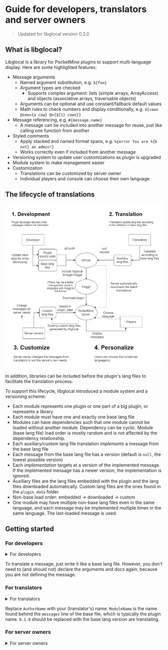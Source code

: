 Guide for developers, translators and server owners
===
> Updated for libglocal version 0.3.0

## What is libglocal?
Libglocal is a library for PocketMine plugins to support multi-language display. Here are some highlighted features:
- Message arguments
	- Named argument substitution, e.g. `${foo}`
	- Argument types are checked
		- Supports complex argument: lists (simple arrays, ArrayAccess) and objects (associative arrays, traversable objects)
	- Arguments can be optional and use constant/fallback default values
	- Math rules to check numbers and display conditionally, e.g. `${cows @one={a cow} @={${1} cows}}`
- Message referencing, e.g. `#{message.name}`
	- A message can be included into another message for reuse, just like calling one function from another
- Styled comments
	- Apply stacked and named format spans, e.g. `%{error You are %{b not} an admin!}`
	- Works correctly even if included from another message
- Versioning system to update user customizations as plugin is upgraded
- Module system to make management easier
- Customization
	- Translations can be customized by server owner
	- Individual players and console can choose their own language

## The lifecycle of translations
![libglocal-flow.png](libglocal-flow.png)

In addition, libraries can be included before the plugin's lang files to facilitate the translation process.

To support this lifecycle, libglocal introduced a module system and a versioning scheme:
- Each module represents one plugin or one part of a big plugin, or represents a library
- Each module must have one and exactly one base lang file
- Modules can have dependencies such that one module cannot be loaded without another module. Dependency can be cyclic. Module (base lang file) load order is mostly random and is not affected by the dependency relationship.
- Each auxiliary/custom lang file translation *implements* a message from the base lang file
- Each message from the base lang file has a version (default is `null`, the lowest possible version)
- Each *implementation* targets at a version of the implemented message. If the implemented message has a newer version, the implementation is ignored.
- Auxiliary files are the lang files embedded with the plugin and the lang files downloaded automatically. Custom lang files are the ones found in the `plugin_data` folder.
- Non-base load order: embedded -> downloaded -> custom
- One module may have multiple non-base lang files even in the same language, and each message may be implemented multiple times in the same language. The last-loaded message is used.

## Getting started

### For developers
<details><summary>For developers</summary>

To use libglocal, just add this line to `onEnable()`: `$this->lang = Libglocal::init($this);` with the use statement `use SOFe\Libglocal\Libglocal`.

When you send a message, replace the message with `$this->lang->t($sender, "message.id", $args)`, where `$sender` is the recipient and `"message.id"` is the ID of the message to be translated. `$args` is an optional array that contains the parameters.

Then create the folder `lang` under `resources`, and create a file `en_US.lang` inside. (You can change `en_US` to another base language you like, but `en_US` is recommended for _base_ language, because that's usually the language most translators understand)

Then copy this into `en_US.lang`:

<details><summary>Template base lang file</summary>

```libglocal
base lang en_US = English (US)
author= AuthorName
version 0.1.0

module PluginName
my-first-message= Hello world!
```
</details>

Try calling `$player->sendMessage($this->lang->t($player, "PluginName.my-first-message"));` from your plugin. It should send "Hello world!" to the player.

Remember to replace `PluginName`, `AuthorName` with the plugin's name and author. `0.1.0` is the version for the base file, but it should resemble the plugin version, because it should be bumped every time messages in the plugin are changed publicly.
</details>

To translate a message, just write it like a base lang file. However, you don't need to (and should not) declare the arguments and docs again, because you are not defining the message.

### For translators
<details><summary>For translators</summary>

First, find the language code of the language you want to translate into. It should match the Minecraft client language codes. [Minecraft Wiki](https://minecraft.gamepedia.com/Language) has a table for this. In this part, I assume your language code is `zh_TW`.

Under the lang folder, create a file like this:

```libglocal
lang zh_TW = 繁體中文
author= AuthorName

module ModuleName
```
</details>

Replace `AuthorName` with your (translator's) name. `ModuleName` is the name found behind the `messages` line of the base file, which is typically the plugin name. `0.1.0` should be replaced with the base lang version are translating.

### For server owners
<details><summary>For server owners</summary>

After downloading the plugin that uses libglocal, restart the server. Libglocal will generate the template lang files under the plugin's data folder. You may find one or multiple `.lang` files. Open them with [Notepad++](https://notepad-plus-plus.org) or any plain text editor you like. If you want to edit a message, delete the `//` at the start of the line you changed and the surrounding lines separated by empty lines.

For example, if the generated template is like this:

<details><summary>Original template</summary>

```libglocal
lang en_US = English (US)
version 0.5.0

module ExamplePlugin

//lorem.ipsum = Dolor sit amet, consectetur adipiscing elit.
//  ~1.0

//lorem.sed = Do eiusmod tempor incididunt ut labore et dolore magna aliqua.

//lorem.ut = enim ad minim veniam, quis nostrud exercitation ullamco laboris.
//  ~1.0

//nisi.in = Voluptate velit esse cillum dolore eu fugiat nulla pariatur.
//  | Excepteur sint non proident, sunt in culpa qui officia deserunt mollit anim id est laborum.
//  ~1.0

//nisi.ut = Aliquip ex ea commodo consequat. Duis aute irure dolor in reprehenderit.
//  ~1.0
```
</details>

To change `Excepteur sint` to `Occaecat cupidatat`, this section becomes like this:

<details><summary>Edited file</summary>

```libglocal
lang en_US = English (US)
version 0.5.0

module ExamplePlugin

//lorem.ipsum = Dolor sit amet, consectetur adipiscing elit.
//  ~1.0

//lorem.sed = Do eiusmod tempor incididunt ut labore et dolore magna aliqua.

//lorem.ut = enim ad minim veniam, quis nostrud exercitation ullamco laboris.
//  ~1.0

nisi.in = Voluptate velit esse cillum dolore eu fugiat nulla pariatur.
  | Occaecat cupidatat non proident, sunt in culpa qui officia deserunt mollit anim id est laborum.
  ~1.0

//nisi.ut = Aliquip ex ea commodo consequat. Duis aute irure dolor in reprehenderit.
//  ~1.0
```
</details>

## Basics

### Libglocal file format
#### Lexing rules
<details>
<summary>Technical details</summary>

The generic rules for libglocal file syntax:
- **EMPTY**: If the line only consists of spaces and tabs (_whitespace characters_), the line is called an "empty line".
- **COMMENT**: If the line starts with `//` (excluding leading spaces), it is a comment line
- **INDENT**: The leading _whitespace characters_ of the line are called the _indent_. They control the line groupings.
- **INDENT_CHILD**: If the _indent_ of a line starts with that of the previous line and is longer, the line is a _child_ of the previous line.
- **INDENT_SIBLING**: If two lines have the same _indent_ and all lines between them (if any) are _descendents_ (_children_ or recursive _children_) of the first line, the two lines are _siblings_.
- **INDENT_ERROR**: If a line is not the first line and cannot be identified as a _child_ of the previous line or as the _sibling_ of any lines before it, it has an indentation error.
- **IDENTIFIER**: An _identifier_ is a consecutive string containing only one or more latin alphabets `A-Z` `a-z`, digits `0-9`, hyphens `-`, underscores `_` and dots `.`.
- **IDENTIFIER_LIST**: A line consists of one or multiple _identifiers_, separated by _whitespace characters_.
- **IDENTIFIER_SYMBOL**: `$` and `~` are parsed as an _identifier_ only if placed at the start of a line. They can be followed by normal _identifiers_ without _whitespace characters_ in between.
- **IDENTIFIER_FLAG**: An _identifier_ (except the last one) can be followed by a `:` character, which means the _identifier_ is a _flag_ on the _identifier_ following it. There must be no _whitespace characters_ around the colon. There may be multiple _flags_ on the same _identifier_.
- **IDENTIFIER_DELIM**: The last _identifier_ can be followed by a `=` character. The part behind the `=`, separated by zero or more _whitespace characters_, is a _literal_.
- **LITERAL_SYMBOL**: `*` functions the same way to the lexer as a `=` if placed at the start of a line, so it can be followed by a _literal_ after zero or more _whitespace characters_.
- **LITERAL**: A _literal_ consists of zero or multiple of the following components:
  - Simple static components: *LITERAL_SIMPLE*, *LITERAL_ESCAPE*, *LITERAL_CONT*
  - Complex static components: *LITERAL_SPAN*
  - Complex dynamic components: *LITERAL_REF*
- **LITERAL_SIMPLE**: A **LITERAL_SIMPLE** component consists of one or multiple consecutive UTF-8 characters except `#` `$` `%` `\` `}`  and _newline_ (Unix-style LF `\n` or Windows-style CRLF `\r\n`).
- **LITERAL_ESCAPE**: A **LITERAL_ESCAPE** component consists of a `\` followed by one ASCII character. (Only certain characters are allowed behind the `\`, but the restriction is not part of the lexing rules)
- **LITERAL_CONT**: A **LITERAL_CONT** component consists of a _newline_ followed by zero or multiple _whitespace characters_, then one of `!`, `|` or `\`. The _whitespace characters_ in between are NOT parsed using **INDENT** rules.
- **LITERAL_SPAN**: A **LITERAL_SPAN** component has the format (`%{`, _identifier_, _whitespace characters_, _literal_, `}`).
- **LITERAL_REF**: A **LITERAL_REF** component starts with `#{`, `${` or `#{$`, followed by an _identifier_, finally a `}`. There can be an _attribute list_ between the _identifier_ and the `}`.
- **ATTRIBUTE_LIST**: An _attribute list_ is a recurring sequence of (_attribute name_, `=`, _attribute value_), delimited by a `}`. _Attribute name_ is an _identifier_ with an optional `@` in front of it. _Attribute value_ is either a _number_ (an unsigned or negative-signed integer or decimal number), or an _identifier_, or a pair of `{}` with a _literal_ inside.
- **MATH_SYMBOL**: `@` placed at the start of a line indicates that the line is a math rule. It must be followed by one or more `@`, or an _identifier_, or both, then _whitespace characters_. After that, _numbers_, modulus sign `@` and _comparator_ (one of `=` `!=` `<>` `<=` `>=` `<` `>`) and _whitespace characters_ are allowed in the line.
</details>

#### Metadata part
The file consists of two parts. The first part is the metadata part, which can contain
- a required `lang`/`base lang` statement
- zero or multiple `author` statements
- an optional `version` statement
- zero or multiple `require` statements
- zero or multiple `use` statements

The `lang`/`base lang` statement indicates the language of the file. It should be in the format `base lang lang_id = Language Name` or `lang lang_id = Language Name`, where `lang_id` is the [language code](https://minecraft.gamepedia.com/Language) and `Lauguage Name` is the local name of the language.

`author` statements list the author names. All translators should be included in the author list. The format is `author = AuthorName`.

> Note: Only the `author` and `lang` statements require a `=`. A convenient way to memorize: If the last parameter may contain a space, it must follow a `=`.

#### Messages part
The second part contains the messages. First it should have a line `module ModuleName`, where `ModuleName` is the name of the file's module (explained in the "Getting started" section). Then the following lines contain messages. Each message has a simple format:

```
message-id = Message content
```

where `message-id` is the message ID, and `Message content` is the message text.

### Messages
A message is something to be translated. It can be a sentence, a big passage, or just one word. Each message must be defined in and only in one base file (except `local` messages, which are defined in the first file loaded with it). Then it can be overridden in auxiliary and custom lang files. The last-loaded files will override the rest of files.

### Message groups
If two messages have the same part before `.` in the ID, they are grouped together, and groups can also be grouped in parent groups. For example, the message `a.b.c` is in the group `a.b`, which is in the group `a`. Message groups can also be written in blocked format. For example, the following codes are equivalent:

<details>

```
lorem.ipsum = Dolor sit amet.
lorem.ut.enim = Ad minim veniam.
```

```
lorem
  ipsum = Dolor sit amet.
  ut.enim = Ad minim veniam.
```

```
lorem
  ipsum = Dolor sit amet.
  ut
    enim = Ad minim veniam.
```

</details>

### Escape sequences
The characters `#$%}\` may have special meaning in libglocal. The characters `}` and `\` must be escaped by using `\}` and `\\` instead.

Normally, `#`, `$` and `%` do not need to be escaped, but if they are followed by a `{`, they must be escaped by using `\#`, `\$` and `\%`  instead.

The leading and trailing spaces and tabs before and after each message (i.e. after the `=` sign or at the end of line) will be ignored. If you really want an actual space there, use `\s` to replace the space. It is also possible to use `\0`, which gets converted into nothing (not even a space), if it is placed at the beginning/end, the spaces after/before it will not get ignored.

In addition, messages are only written on one line. To break the message into two lines, use a `\n` sequence. Alternatively, _continuation sequences_ can be used.

### Continuation sequences
Sometimes lines are too long and it might be useful to break them into multiple lines. This is possible using continuation sequences.

There are three types of continuation sequences: space continuation (`|`), newline continuation (`!`) and concat continuation (`\`). Simply put part of the message on the second line with the continuation character (`|!\`) at the beginning of the second line. There can be any number of spaces and tabs around the continuation character, which will be ignored (without applying indent block rules). For example, the following two codes are equivalent:

<details>

```
lorem.ipsum = Dolor sit amet.\nAd minim veniam.
```

```
lorem.ipsum = Dolor sit
    | amet.
  ! Ad minim
    | ven
    \iam.
```

</details>

`|` is most useful in space-separated languages like English and Spanish, while `\` is most useful in non-space-separated languages like Chinese and Japanese. Conventionally, `!` continuations are further indented by one level, while `|` and `\` are further indented by two levels. However, this is not mandatory.

### Spans

### Arguments
Arguments must be declared in the message definition in this syntax:

```
lorem.ipsum = Dolor ${sit} ${amet}.
  $sit
  $amet
```

This snippet declares two variables `sit` and `amet` and uses them in the message.

Arguments can be optional and take default values using the `= value` syntax. The value is in the _attribute value_ format. See the [Attribute format](#attribute-value-format) section for details. For example:

```
lorem = Dolor ${sit} ${amet}.
  $sit = {ipsum}
  $amet = sit
```

The default value of `${sit}` is "ipsum", and that of `${amet}` is equal to the value taken by `${sit}`, i.e. the value passed for `${sit}` if any, or "ipsum" if `${sit}` is not passed from the plugin (or the [message reference](#message-references) using).

### Argument types
There are 4 simple types and 2 complex types: `string`, `int`, `float`, `bool`, `list`, `object`.

Different argument types may accept constraints and attributes. Constraints are child blocks of the argument declaration, so they can only be used in the base lang file. Attributes are used in an [attribute list](#attribute-list) behind the argument name, so they are different in every implementation.

#### `string` type

##### PHP value
##### Default value
##### Constraints
##### Attributes

#### `int` type

##### PHP value
##### Default value
##### Constraints
##### Attributes

#### `float` type

##### PHP value
##### Default value
##### Constraints
##### Attributes

#### `bool` type

##### PHP value
##### Default value
##### Constraints
##### Attributes

#### `list` type

##### PHP value
##### Default value
##### Constraints
##### Attributes

#### `object` type

##### PHP value
##### Default value
##### Constraints
##### Attributes

### Attribute list
An attribute list is a sequence of attribute names and attribute values. Each attribute has the format `name = value`, where `name` is an identifier and `value` follows the [attribute value format](#attribute-value-format). The `=` is optional and can be replaced by whitespaces, but this makes the syntax confusing and is not encouraged.

The attribute name can alternative be a reference to a math rule in the format `@`+identifier, or just a bare `@`.

#### Attribute value format
There are 4 types of attribute formats: string literal, number literal, message ref and arg ref.

A string literal is simply a literal (like message values) enclosed by a pair of `{}`.

A number literal is an integer or a decimal number (in the format `xxx.xxx`), optionally signed negatively (positive sign is not allowed).

A message ref is a `#` sign followed by an identifier, which points to the message ID indicated in the identifier. The referenced message must not take any arguments. If arguments are to be passed, the string literal format with a [message reference](#message-references) inside should be used, like this: `{#{lorem.ipsum arg1={value}}}`

An arg ref is simply an identifier (without a leading `$`), which points to the argument indicated in the identifier. This format does not allow using attributes on the referenced argument. To use attributes, the string literal format with an argument reference inside should be used, like this: `{${$arg attribute={value}}}`

### Message references
Messages can include other messages using the message reference format:

```
lorem.ipsum = dolor ${sit} amet
  $sit

ut.enim = Ad minim #{lorem.ipsum sit=veniam}.
  $veniam
```

In this example, the value of `ut.enim` is equivalent to `Ad minim dolor ${veniam} amet.`. `sit=veniam` means that `${veniam}` is used as the value for the argument `${sit}` in `lorem.ipsum`. This argument list is in the [attribute list format](#attribute-list).

#### Message visibility
